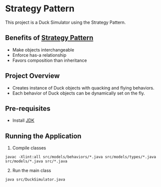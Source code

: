 # Strategy Pattern

This project is a Duck Simulator using the Strategy Pattern.

## Benefits of [Strategy Pattern](https://refactoring.guru/design-patterns/strategy)

- Make objects interchangeable
- Enforce has-a relationship
- Favors composition than inheritance

## Project Overview

- Creates instance of Duck objects with quacking and flying behaviors.
- Each behavior of Duck objects can be dynamically set on the fly.

## Pre-requisites

- Install [JDK](https://www.oracle.com/java/technologies/downloads/#jdk19-windows)

## Running the Application

1. Compile classes

```
javac -Xlint:all src/models/behaviors/*.java src/models/types/*.java src/models/*.java src/*.java
```

2. Run the main class

```
java src/DuckSimulator.java
```
